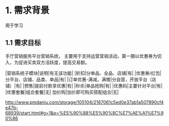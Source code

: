 # 1. 需求背景
用于学习
## 1.1 需求目标
手厅营销服务平台营销系统， 主要用于支持运营营销活动，第一期以优惠券为切入，为促进买卖双方活跃度，提高交易额。

|营销系统子模块|说明|有无该功能|
|折扣|分单品、全品、店铺|有|
|优惠券/红包|分平台、店铺、品类、单品|有|
|订单优惠-满减，满赠|分自营，开放平台（店铺）|有|
|预售|提前付款享优惠|有|
|秒杀|单品抢购|有|
|优惠码|主要针对平台|有|
|优惠套餐|组合套餐|无|
加价购|加价即可购买搭配组合|无|


http://www.pmdaniu.com/storage/105104/2167061c5ed0e37ab1a507890cf4e47b-68939/start.html#g=1&p=%E5%90%88%E5%90%8C%E7%AE%A1%E7%90%86